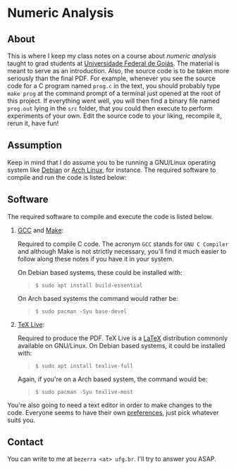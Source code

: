 Numeric Analysis
================

About
-----

This is where I keep my class notes on a course about *numeric analysis* taught
to grad students at [Universidade Federal de Goiás][]. The material is meant to
serve as an introduction. Also, the source code is to be taken more seriously
than the final PDF. For example, whenever you see the source code for a C
program named `prog.c` in the text, you should probably type `make prog` at the
command prompt of a terminal just opened at the root of this project. If
everything went well, you will then find a binary file named `prog.out` lying
in the `src` folder, that you could then execute to perform experiments of your
own. Edit the source code to your liking, recompile it, rerun it, have fun!

Assumption
----------

Keep in mind that I do assume you to be running a GNU/Linux operating system
like [Debian][] or [Arch Linux][], for instance. The required software to
compile and run the code is listed below:

Software
--------

The required software to compile and execute the code is listed below.

1. [GCC][] and [Make][]:

    Required to compile C code. The acronym `GCC` stands for `GNU C Compiler`
    and although Make is not strictly necessary, you'll find it much easier to 
    follow along these notes if you have it in your system.

    On Debian based systems, these could be installed with:

    > ```shell
    > $ sudo apt install build-essential
    > ```

    On Arch based systems the command would rather be:

    > ```shell
    > $ sudo pacman -Syu base-devel
    > ```

2. [TeX Live][]:

    Required to produce the PDF. TeX Live is a [LaTeX][] distribution commonly
    available on GNU/Linux. On Debian based systems, it could be installed
    with:

    > ```shell
    > $ sudo apt install texlive-full
    > ```

    Again, if you're on a Arch based system, the command would be:

    > ```shell
    > $ sudo pacman -Syu texlive-most
    > ```

You're also going to need a text editor in order to make changes to the code.
Everyone seems to have their own [preferences][], just pick whatever suits you.

Contact
-------

You can write to me at `bezerra <at> ufg.br`. I'll try to answer you ASAP.

[Universidade Federal de Goiás]: https://ufg.br/
[Debian]: https://debian.org/
[Arch Linux]: https://archlinux.org/
[TeX Live]: https://tug.org/texlive/
[LaTeX]: https://latex-project.org/
[GCC]: https://gcc.gnu.org/
[Make]: https://www.gnu.org/software/make/
[preferences]: https://en.wikipedia.org/wiki/Editor_war
